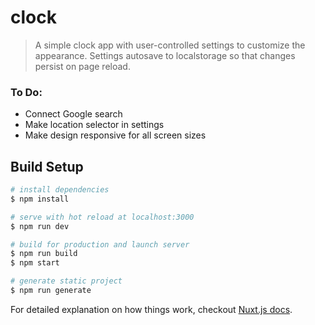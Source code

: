 # clock

> A simple clock app with user-controlled settings to customize the appearance. Settings autosave to localstorage so that changes persist on page reload.

### To Do:
 - Connect Google search
 - Make location selector in settings
 - Make design responsive for all screen sizes

## Build Setup

``` bash
# install dependencies
$ npm install

# serve with hot reload at localhost:3000
$ npm run dev

# build for production and launch server
$ npm run build
$ npm start

# generate static project
$ npm run generate
```

For detailed explanation on how things work, checkout [Nuxt.js docs](https://nuxtjs.org).
